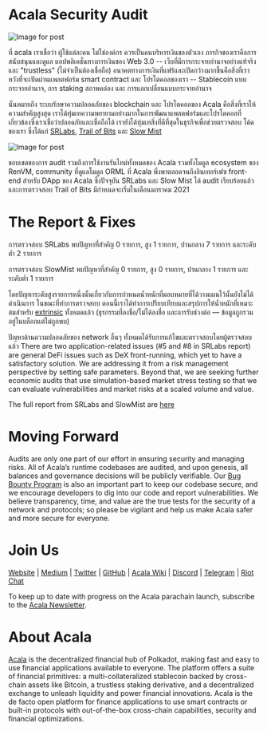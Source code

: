 # Acala Security Audit

![Image for post](https://miro.medium.com/max/8000/1*yhydywHe1k2421hd6xqhFQ.jpeg)

ที่ acala เราเชื่อว่า ผู้ใช้แต่ละคน ไม่ใช่องค์กร ควรเป็นคนบริหารเงินของตัวเอง ภารกิจของเราคือการสนับสนุนและดูแล แอปพลิเคชั่นทางการเงินของ Web 3.0 -- เว็บที่มีการกระจายอำนาจอย่างแท้จริง และ "trustless" (ไม่จำเป็นต้องเชื่อถือ) อนาคตทางการเงินที่แฟร์และเปิดกว้างมากขึ้นคือสิ่งที่เราหวังที่จะเปิดผ่านแพลตฟอร์ม smart contract และ โปรโตคอลของเรา -- Stablecoin แบบกระจายอำนาจ, การ staking สภาพคล่อง และ การแลกเปลี่ยนแบบกระจายอำนาจ

นั่นหมายถึง ระบบรักษาความปลอดภัยของ blockchain และ โปรโตคอลของ Acala คือสิ่งที่เราให้ความสำคัญสูงสุด เราได้ทุ่มเทความพยายามอย่างมากในการพัฒนาแพลตฟอร์มและโปรโตคอลที่เกี่ยวข้องซึ่งเราเชื่อว่าปลอดภัยและเชื่อถือได้ เรายังได้ทุ่มเทสิ่งที่ดีที่สุดในธุรกิจเพื่อช่วยตรวจสอบ โค้ดของเรา ซึ่งได้แก่ [SRLabs](https://srlabs.de/), [Trail of Bits](https://www.trailofbits.com/) และ [Slow Mist](https://www.slowmist.com/en/)

![Image for post](https://miro.medium.com/max/1730/1*hKvzkJVXDmSA9OU7NhFLuA.jpeg)

ขอบเขตของการ audit รวมถึงการใช้งานรันไทม์ทั้งหมดของ Acala รวมทั้งโมดูล ecosystem ของ RenVM, community ที่ดูแลโมดูล ORML ที่ Acala พึ่งพาตลอดจนถึงอินเทอร์เฟซ front-end สำหรับ DApp ของ Acala ซึ่งปัจจุบัน SRLabs และ Slow Mist ได้ audit เรียบร้อยแล้ว และการตรวจสอบ Trail of Bits มีกำหนดจะเริ่มในเดือนมกราคม 2021

# The Report & Fixes

การตรวจสอบ SRLabs พบปัญหาที่สำคัญ 0 รายการ, สูง 1 รายการ, ปานกลาง 7 รายการ และระดับต่ำ 2 รายการ

การตรวจสอบ SlowMist พบปัญหาที่สำคัญ 0 รายการ, สูง 0 รายการ, ปานกลาง 1 รายการ และระดับต่ำ 1 รายการ

โดยปัญหาระดับสูงรายการหนึ่งนั้นเกี่ยวกับการกำหนดน้ำหนักที่มอบหมายที่ได้วางแผนไว้นั้นยังไม่ได้ดำเนินการ ในขณะที่ทำการตรวจสอบ ตอนนี้เราได้ทำการเปรียบเทียบและสรุปการให้น้ำหนักที่เหมาะสมสำหรับ [extrinsic](https://substrate.dev/docs/en/knowledgebase/learn-substrate/extrinsics) ทั้งหมดแล้ว (ธุรกรรมที่ลงชื่อ/ไม่ได้ลงชื่อ และการรับช่วงต่อ — ข้อมูลถูกรวมอยู่ในบล็อกแต่ไม่ถูกพบ)

ปัญหาด้านความปลอดภัยของ network อื่นๆ ทั้งหมดได้รับการแก้ไขและตรวจสอบโดยผู้ตรวจสอบแล้ว There are two application-related issues (#5 and #8 in SRLabs report) are general DeFi issues such as DeX front-running, which yet to have a satisfactory solution. We are addressing it from a risk management perspective by setting safe parameters. Beyond that, we are seeking further economic audits that use simulation-based market stress testing so that we can evaluate vulnerabilities and market risks at a scaled volume and value.

The full report from SRLabs and SlowMist are [here](https://github.com/AcalaNetwork/Acala/tree/master/audit)

# Moving Forward

Audits are only one part of our effort in ensuring security and managing risks. All of Acala’s runtime codebases are audited, and upon genesis, all balances and governance decisions will be publicly verifiable. Our [Bug Bounty Program](https://github.com/AcalaNetwork/Acala/wiki/W.-Contribution-&-Rewards#runtime-bug-bounty) is also an important part to keep our codebase secure, and we encourage developers to dig into our code and report vulnerabilities. We believe transparency, time, and value are the true tests for the security of a network and protocols; so please be vigilant and help us make Acala safer and more secure for everyone.

# Join Us

[Website](https://acala.network/) | [Medium](https://medium.com/acalanetwork) | [Twitter](https://twitter.com/AcalaNetwork) | [GitHub](https://github.com/AcalaNetwork/Acala) | [Acala Wiki](https://github.com/AcalaNetwork/Acala/wiki) | [Discord](https://discord.gg/vdbFVCH) | [Telegram](https://t.me/acalaofficial) | [Riot Chat](https://riot.im/app/#/room/#acala:matrix.org)

To keep up to date with progress on the Acala parachain launch, subscribe to the [Acala Newsletter](https://share.hsforms.com/1X9RxkXk-R62I0VNbATaDXw4h8qc).

# About Acala

[Acala](http://acala.network/) is the decentralized financial hub of Polkadot, making fast and easy to use financial applications available to everyone. The platform offers a suite of financial primitives: a multi-collateralized stablecoin backed by cross-chain assets like Bitcoin, a trustless staking derivative, and a decentralized exchange to unleash liquidity and power financial innovations. Acala is the de facto open platform for finance applications to use smart contracts or built-in protocols with out-of-the-box cross-chain capabilities, security and financial optimizations.
